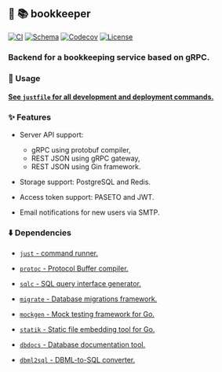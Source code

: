 ## :hamster: :books: **bookkeeper**

[![CI][ci-shield]][ci-url]
[![Schema][schema-shield]][schema-url]
[![Codecov][codecov-shield]][codecov-url]
[![License][license-shield]][license-url]

### Backend for a bookkeeping service based on gRPC.

### :rocket: Usage

#### [See `justfile` for all development and deployment commands.](justfile)

### :sparkles: Features

- Server API support:
    - gRPC using protobuf compiler,
    - REST JSON using gRPC gateway,
    - REST JSON using Gin framework.

- Storage support: PostgreSQL and Redis.

- Access token support: PASETO and JWT.

- Email notifications for new users via SMTP.

### :arrow_down: Dependencies

- [`just` - command runner.](https://just.systems/)

- [`protoc` - Protocol Buffer compiler.](https://grpc.io/schema/protoc-installation/)

- [`sqlc` - SQL query interface generator.](https://sqlc.dev/)

- [`migrate` - Database migrations framework.](https://github.com/golang-migrate/migrate)

- [`mockgen` - Mock testing framework for Go.](https://github.com/golang/mock)

- [`statik` - Static file embedding tool for Go.](https://github.com/rakyll/statik)

- [`dbdocs` - Database documentation tool.](https://dbdocs.io/)

- [`dbml2sql` - DBML-to-SQL converter.](https://dbml.dbdiagram.io/cli/)

<!-- MARKDOWN LINKS -->

[ci-shield]: https://img.shields.io/github/actions/workflow/status/tensorush/bookkeeper/ci.yaml?branch=main&style=for-the-badge&logo=github&label=CI&labelColor=black
[ci-url]: https://github.com/tensorush/bookkeeper/blob/main/.github/workflows/ci.yaml
[schema-shield]: https://img.shields.io/badge/click-2596BE?style=for-the-badge&logo=go&logoColor=2596BE&label=schema&labelColor=black
[schema-url]: https://dbdocs.io/tensorush/bookkeeper
[codecov-shield]: https://img.shields.io/codecov/c/github/tensorush/bookkeeper?style=for-the-badge&labelColor=black
[codecov-url]: https://app.codecov.io/gh/tensorush/bookkeeper
[license-shield]: https://img.shields.io/github/license/tensorush/bookkeeper.svg?style=for-the-badge&labelColor=black
[license-url]: https://github.com/tensorush/bookkeeper/blob/main/LICENSE.md

